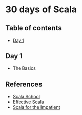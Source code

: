 # 30 days of Scala

## Table of contents
* [Day 1](README.md#day-1)

## Day 1
* The Basics


## References
* [Scala School](http://twitter.github.io/scala_school/)
* [Effective Scala](http://twitter.github.io/effectivescala/)
* [Scala for the Impatient](https://horstmann.com/scala/)
